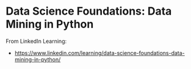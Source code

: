 # Data Science Foundations: Data Mining in Python

From LinkedIn Learning:
- https://www.linkedin.com/learning/data-science-foundations-data-mining-in-python/
